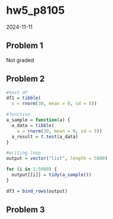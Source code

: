 hw5_p8105
================
2024-11-11

## Problem 1

Not graded

## Problem 2

``` r
#test df
df1 = tibble(
  x = rnorm(30, mean = 0, sd = 5))

#function
a_sample = function(a) {
  a_data = tibble(
    a = rnorm(30, mean = 0, sd = 5))
  a_result = t.test(a_data)
}

#writing loop
output = vector("list", length = 5000)

for (i in 1:5000) {
  output[[i]] = tidy(a_sample())
}

df3 = bind_rows(output)
```

## Problem 3

